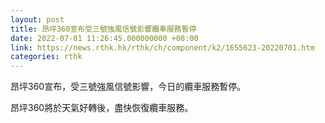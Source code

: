 ```yaml
---
layout: post
title: 昂坪360宣布受三號強風信號影響纜車服務暫停
date: 2022-07-01 11:26:45.000000000 +08:00
link: https://news.rthk.hk/rthk/ch/component/k2/1655623-20220701.htm
categories: rthk
---
```


昂坪360宣布，受三號強風信號影響，今日的纜車服務暫停。

昂坪360將於天氣好轉後，盡快恢復纜車服務。
